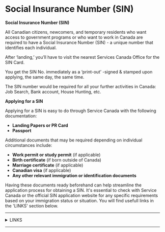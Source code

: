 # Social Insurance Number (SIN)

**Social Insurance Number (SIN)**

All Canadian citizens, newcomers, and temporary residents who want access to government programs or who want to work in Canada are required to have a Social Insurance Number (SIN) - a unique number that identifies each individual.

After ‘landing,’ you’ll have to visit the nearest Services Canada Office for the SIN Card.

You get the SIN No. immediately as a ‘print-out’ -signed & stamped upon applying, the same day, the same time.

The SIN number would be required for all your further activities in Canada: Job Search, Bank account, House Hunting, etc.

**Applying for a SIN**

Applying for a SIN is easy to do through Service Canada with the following documentation:

* **Landing Papers or PR Card**
* **Passport**

Additional documents that may be required depending on individual circumstances include:

* **Work permit or study permit** (if applicable)
* **Birth certificate** (if born outside of Canada)
* **Marriage certificate** (if applicable)
* **Canadian visa** (if applicable)
* **Any other relevant immigration or identification documents**

Having these documents ready beforehand can help streamline the application process for obtaining a SIN. It's essential to check with Service Canada or the official SIN application website for any specific requirements based on your immigration status or situation. You will find usefull links in the 'LINKS' section below.

***

<details>

<summary>LINKS</summary>

Helpful links for obtaining a Social Insurance Number (SIN) in Canada:

1.  **Service Canada - Social Insurance Number (SIN):**

    [https://www.canada.ca/en/employment-social-development/services/sin.html](https://www.canada.ca/en/employment-social-development/services/sin.html)
2.  **Application for a Social Insurance Number (SIN) - Form SIN-001:**

    [https://catalogue.servicecanada.gc.ca/content/EForms/en/Detail.html?Form=INS3166](https://catalogue.servicecanada.gc.ca/content/EForms/en/Detail.html?Form=NAS2120)
3.  **How to Apply for a Social Insurance Number (SIN) - Guide:**

    [https://www.canada.ca/en/employment-social-development/corporate/portfolio/service-canada/forms/sin-application-guide.html](https://www.canada.ca/en/employment-social-development/services/sin/apply.html)
4.  **Find a Service Canada Office Near You:**

    [https://www.canada.ca/en/employment-social-development/corporate/portfolio/service-canada/service-canada-centre.html](https://www.servicecanada.gc.ca/tbsc-fsco/sc-hme.jsp)



</details>

***

